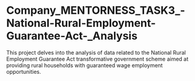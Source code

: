 # Company_MENTORNESS_TASK3_-National-Rural-Employment-Guarantee-Act-_Analysis
This project delves into the analysis of data related to the National Rural Employment Guarantee Act  transformative government scheme aimed at providing rural households with guaranteed  wage employment opportunities. 
